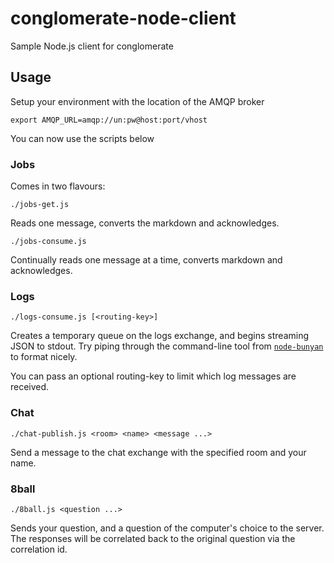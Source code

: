 conglomerate-node-client
========================

Sample Node.js client for conglomerate

## Usage

Setup your environment with the location of the AMQP broker

    export AMQP_URL=amqp://un:pw@host:port/vhost

You can now use the scripts below

### Jobs

Comes in two flavours:

`./jobs-get.js`

Reads one message, converts the markdown and acknowledges.

`./jobs-consume.js`

Continually reads one message at a time, converts markdown and acknowledges.

### Logs

`./logs-consume.js [<routing-key>]`

Creates a temporary queue on the logs exchange, and begins streaming JSON to
stdout. Try piping through the command-line tool from [`node-bunyan`][1] to
format nicely.

You can pass an optional routing-key to limit which log messages are received.

[1]: https://github.com/trentm/node-bunyan

### Chat

`./chat-publish.js <room> <name> <message ...>`

Send a message to the chat exchange with the specified room and your name.

### 8ball

`./8ball.js <question ...>`

Sends your question, and a question of the computer's choice to the server.
The responses will be correlated back to the original question via the
correlation id.
